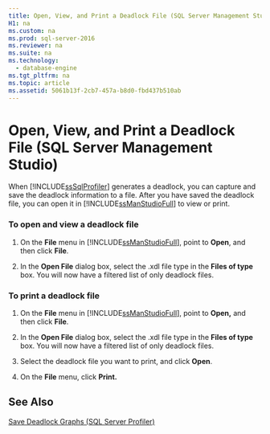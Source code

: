 ```yaml
---
title: Open, View, and Print a Deadlock File (SQL Server Management Studio)
H1: na
ms.custom: na
ms.prod: sql-server-2016
ms.reviewer: na
ms.suite: na
ms.technology: 
  - database-engine
ms.tgt_pltfrm: na
ms.topic: article
ms.assetid: 5061b13f-2cb7-457a-b8d0-fbd437b510ab
---
```

# Open, View, and Print a Deadlock File (SQL Server Management Studio)
  When [!INCLUDE[ssSqlProfiler](../../Token/Other/ssSqlProfiler_md.md)] generates a deadlock, you can capture and save the deadlock information to a file. After you have saved the deadlock file, you can open it in [!INCLUDE[ssManStudioFull](../../Token/Other/ssManStudioFull_md.md)] to view or print.  
  
### To open and view a deadlock file  
  
1.  On the **File** menu in [!INCLUDE[ssManStudioFull](../../Token/Other/ssManStudioFull_md.md)], point to **Open**, and then click **File**.  
  
2.  In the **Open File** dialog box, select the .xdl file type in the **Files of type** box. You will now have a filtered list of only deadlock files.  
  
### To print a deadlock file  
  
1.  On the **File** menu in [!INCLUDE[ssManStudioFull](../../Token/Other/ssManStudioFull_md.md)], point to **Open,** and then click **File**.  
  
2.  In the **Open File** dialog box, select the .xdl file type in the **Files of type** box. You will now have a filtered list of only deadlock files.  
  
3.  Select the deadlock file you want to print, and click **Open**.  
  
4.  On the **File** menu, click **Print.**  
  
## See Also  
 [Save Deadlock Graphs &#40;SQL Server Profiler&#41;](../../Topics/TopicNameNotContainA/Save-Deadlock-Graphs--SQL-Server-Profiler-.md)  
  
  